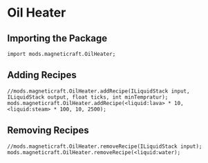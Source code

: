 # Oil Heater

## Importing the Package
```zenscript
import mods.magneticraft.OilHeater;
```

## Adding Recipes
```zenscript
//mods.magneticraft.OilHeater.addRecipe(ILiquidStack input, ILiquidStack output, float ticks, int minTempratur);
mods.magneticraft.OilHeater.addRecipe(<liquid:lava> * 10, <liquid:steam> * 100, 10, 2500);
```

## Removing Recipes
```zenscript
//mods.magneticraft.OilHeater.removeRecipe(ILiquidStack input);
mods.magneticraft.OilHeater.removeRecipe(<liquid:water);
```

